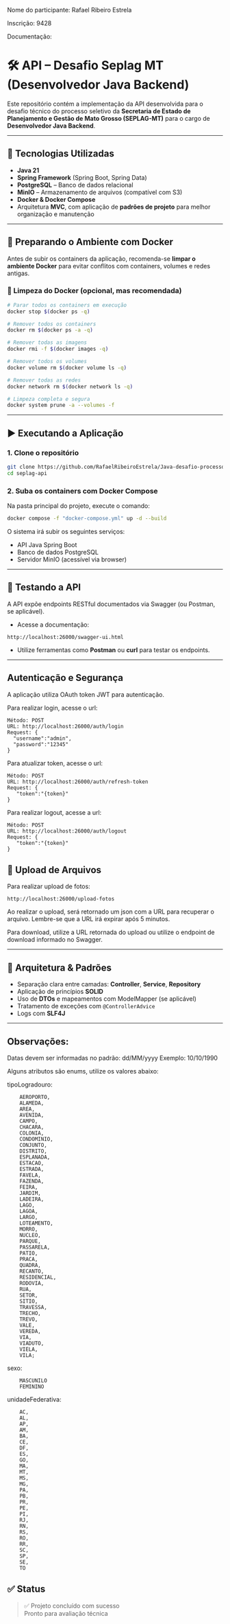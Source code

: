 Nome do participante: Rafael Ribeiro Estrela

Inscrição: 9428

Documentação:

# 🛠️ API – Desafio Seplag MT (Desenvolvedor Java Backend)

Este repositório contém a implementação da API desenvolvida para o desafio técnico do processo seletivo da **Secretaria de Estado de Planejamento e Gestão de Mato Grosso (SEPLAG-MT)** para o cargo de **Desenvolvedor Java Backend**.

---

## 🚀 Tecnologias Utilizadas

- **Java 21**
- **Spring Framework** (Spring Boot, Spring Data)
- **PostgreSQL** – Banco de dados relacional
- **MinIO** – Armazenamento de arquivos (compatível com S3)
- **Docker & Docker Compose**
- Arquitetura **MVC**, com aplicação de **padrões de projeto** para melhor organização e manutenção

---

## 🐳 Preparando o Ambiente com Docker

Antes de subir os containers da aplicação, recomenda-se **limpar o ambiente Docker** para evitar conflitos com containers, volumes e redes antigas.

### 🔄 Limpeza do Docker (opcional, mas recomendada)

```bash
# Parar todos os containers em execução
docker stop $(docker ps -q)

# Remover todos os containers
docker rm $(docker ps -a -q)

# Remover todas as imagens
docker rmi -f $(docker images -q)

# Remover todos os volumes
docker volume rm $(docker volume ls -q)

# Remover todas as redes
docker network rm $(docker network ls -q)

# Limpeza completa e segura
docker system prune -a --volumes -f
```

---

## ▶️ Executando a Aplicação

### 1. Clone o repositório

```bash
git clone https://github.com/RafaelRibeiroEstrela/Java-desafio-processo-seletivo-seplag.git
cd seplag-api
```

### 2. Suba os containers com Docker Compose

Na pasta principal do projeto, execute o comando:

```bash
docker compose -f "docker-compose.yml" up -d --build
```

O sistema irá subir os seguintes serviços:

- API Java Spring Boot
- Banco de dados PostgreSQL
- Servidor MinIO (acessível via browser)

---

## 🧪 Testando a API

A API expõe endpoints RESTful documentados via Swagger (ou Postman, se aplicável).

- Acesse a documentação:

```
http://localhost:26000/swagger-ui.html
```

- Utilize ferramentas como **Postman** ou **curl** para testar os endpoints.

---

## Autenticação e Segurança

A aplicação utiliza OAuth token JWT para autenticação.

Para realizar login, acesse o url:

```
Método: POST
URL: http://localhost:26000/auth/login
Request: {
  "username":"admin",
  "password":"12345"
}
```

Para atualizar token, acesse o url:

```
Método: POST
URL: http://localhost:26000/auth/refresh-token
Request: {
   "token":"{token}" 
}
```

Para realizar logout, acesse a url:

```
Método: POST
URL: http://localhost:26000/auth/logout
Request: {
   "token":"{token}" 
}
```

## 📁 Upload de Arquivos

Para realizar upload de fotos:

```
http://localhost:26000/upload-fotos
```

Ao realizar o upload, será retornado um json com a URL para recuperar o arquivo.
Lembre-se que a URL irá expirar após 5 minutos.

Para download, utilize a URL retornada do upload ou utilize o endpoint de download informado no Swagger.

---

## 🧩 Arquitetura & Padrões

- Separação clara entre camadas: **Controller**, **Service**, **Repository**
- Aplicação de princípios **SOLID**
- Uso de **DTOs** e mapeamentos com ModelMapper (se aplicável)
- Tratamento de exceções com `@ControllerAdvice`
- Logs com **SLF4J**

---

## Observações:

Datas devem ser informadas no padrão: dd/MM/yyyy
Exemplo: 10/10/1990

Alguns atributos são enums, utilize os valores abaixo:

tipoLogradouro:
```
    AEROPORTO,
    ALAMEDA,
    AREA,
    AVENIDA,
    CAMPO,
    CHACARA,
    COLONIA,
    CONDOMINIO,
    CONJUNTO,
    DISTRITO,
    ESPLANADA,
    ESTACAO,
    ESTRADA,
    FAVELA,
    FAZENDA,
    FEIRA,
    JARDIM,
    LADEIRA,
    LAGO,
    LAGOA,
    LARGO,
    LOTEAMENTO,
    MORRO,
    NUCLEO,
    PARQUE,
    PASSARELA,
    PATIO,
    PRACA,
    QUADRA,
    RECANTO,
    RESIDENCIAL,
    RODOVIA,
    RUA,
    SETOR,
    SITIO,
    TRAVESSA,
    TRECHO,
    TREVO,
    VALE,
    VEREDA,
    VIA,
    VIADUTO,
    VIELA,
    VILA;
```

sexo:

```
    MASCUNILO
    FEMININO
```

unidadeFederativa:

```
    AC,
    AL,
    AP,
    AM,
    BA,
    CE,
    DF,
    ES,
    GO,
    MA,
    MT,
    MS,
    MG,
    PA,
    PB,
    PR,
    PE,
    PI,
    RJ,
    RN,
    RS,
    RO,
    RR,
    SC,
    SP,
    SE,
    TO
```

## ✅ Status

> ✅ Projeto concluído com sucesso  
> Pronto para avaliação técnica
